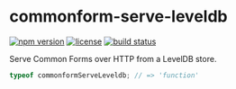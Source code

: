 commonform-serve-leveldb
========================

[![npm version](https://img.shields.io/npm/v/commonform-serve-leveldb.svg)](https://www.npmjs.com/package/commonform-serve-leveldb)
[![license](https://img.shields.io/badge/license-Apache--2.0-303284.svg)](http://www.apache.org/licenses/LICENSE-2.0)
[![build status](https://img.shields.io/travis/commonform/commonform-serve-leveldb.svg)](http://travis-ci.org/commonform/commonform-serve-leveldb)

Serve Common Forms over HTTP from a LevelDB store.

<!-- js
  // The examples below are run as tests.
  var commonformServeLeveldb = require('./');
-->

```js
typeof commonformServeLeveldb; // => 'function'
```
